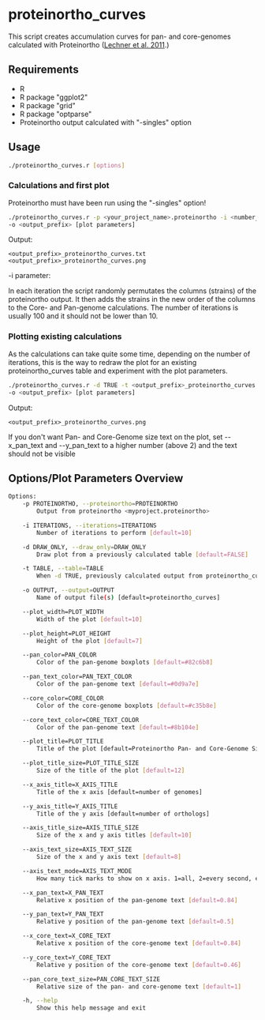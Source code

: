 # proteinortho_curves

This script creates accumulation curves for pan- and core-genomes calculated with Proteinortho ([Lechner et al. 2011](https://bmcbioinformatics.biomedcentral.com/articles/10.1186/1471-2105-12-124).)

## Requirements
- R 
- R package "ggplot2"
- R package "grid"
- R package "optparse"
- Proteinortho output calculated with "-singles" option

## Usage


```bash
./proteinortho_curves.r [options]
```

### Calculations and first plot

Proteinortho must have been run using the "-singles" option!

```bash
./proteinortho_curves.r -p <your_project_name>.proteinortho -i <number_of_iterations> 
-o <output_prefix> [plot parameters]
```
Output:

    <output_prefix>_proteinortho_curves.txt
    <output_prefix>_proteinortho_curves.png

-i parameter:

In each iteration the script randomly permutates the columns (strains) of the proteinortho output. It then adds the strains in the new order of
the columns to the Core- and Pan-genome calculations. The number of iterations is usually 100 and it should not be lower than 10. 

### Plotting existing calculations

As the calculations can take quite some time, depending on the number of iterations, this is the way to redraw the plot for an
existing proteinortho_curves table and experiment with the plot parameters. 

```bash
./proteinortho_curves.r -d TRUE -t <output_prefix>_proteinortho_curves.txt 
-o <output_prefix> [plot parameters]
```

Output:

    <output_prefix>_proteinortho_curves.png

If you don't want Pan- and Core-Genome size text on the plot, set --x_pan_text and --y_pan_text to a higher number (above 2) and the text should not be visible 

## Options/Plot Parameters Overview

```bash
Options:
	-p PROTEINORTHO, --proteinortho=PROTEINORTHO
		Output from proteinortho <myproject.proteinortho>

	-i ITERATIONS, --iterations=ITERATIONS
		Number of iterations to perform [default=10]

	-d DRAW_ONLY, --draw_only=DRAW_ONLY
		Draw plot from a previously calculated table [default=FALSE]

	-t TABLE, --table=TABLE
		When -d TRUE, previously calculated output from proteinortho_curves.r <proteinortho_curves.txt>

	-o OUTPUT, --output=OUTPUT
		Name of output file(s) [default=proteinortho_curves]

	--plot_width=PLOT_WIDTH
		Width of the plot [default=10]

	--plot_height=PLOT_HEIGHT
		Height of the plot [default=7]

	--pan_color=PAN_COLOR
		Color of the pan-genome boxplots [default=#82c6b8]

	--pan_text_color=PAN_TEXT_COLOR
		Color of the pan-genome text [default=#0d9a7e]

	--core_color=CORE_COLOR
		Color of the core-genome boxplots [default=#c35b8e]

	--core_text_color=CORE_TEXT_COLOR
		Color of the pan-genome text [default=#8b104e]

	--plot_title=PLOT_TITLE
		Title of the plot [default=Proteinortho Pan- and Core-Genome Size]

	--plot_title_size=PLOT_TITLE_SIZE
		Size of the title of the plot [default=12]

	--x_axis_title=X_AXIS_TITLE
		Title of the x axis [default=number of genomes]

	--y_axis_title=Y_AXIS_TITLE
		Title of the y axis [default=number of orthologs]

	--axis_title_size=AXIS_TITLE_SIZE
		Size of the x and y axis titles [default=10]

	--axis_text_size=AXIS_TEXT_SIZE
		Size of the x and y axis text [default=8]

	--axis_text_mode=AXIS_TEXT_MODE
		How many tick marks to show on x axis. 1=all, 2=every second, etc [default=1]

	--x_pan_text=X_PAN_TEXT
		Relative x position of the pan-genome text [default=0.84]

	--y_pan_text=Y_PAN_TEXT
		Relative y position of the pan-genome text [default=0.5]

	--x_core_text=X_CORE_TEXT
		Relative x position of the core-genome text [default=0.84]

	--y_core_text=Y_CORE_TEXT
		Relative y position of the core-genome text [default=0.46]

	--pan_core_text_size=PAN_CORE_TEXT_SIZE
		Relative size of the pan- and core-genome text [default=1]

	-h, --help
		Show this help message and exit
```

